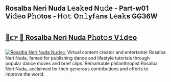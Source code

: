 ## Rosalba Neri Nuda L𝚎a𝚔ed N𝚞𝚍e - Part-w01 Vi𝚍𝚎o P𝚑𝚘tos - H𝚘𝚝 O𝚗𝚕yf𝚊ns L𝚎a𝚔s GG36W

# <h2><a href="http://kf6pomw.oniu.top/?m=Rosalba+Neri+Nuda">🔗👉 🔴 Rosalba Neri Nuda P𝚑ot𝚘𝚜 V𝚒d𝚎o</a></h2>

[![Rosalba Neri Nuda Nu𝚍e𝚜](https://i.imgur.com/0qMVB7G.gif)](http://kf6pomw.oniu.top/?m=Rosalba+Neri+Nuda)
Virtual content creator and entertainer Rosalba Neri Nuda, famed for publishing dance and lifestyle tutorials through popular dance moves and brief clips. Remarkable philanthropist Rosalba Neri Nuda, acclaimed for their generous contributions and efforts to improve the world.  
